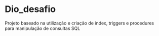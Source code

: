 # Dio_desafio
Projeto baseado na utilização e criação de index, triggers e procedures para manipulação de consultas SQL
